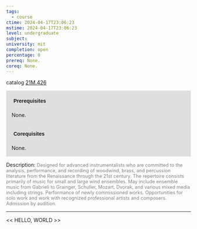 ```yaml
---
tags:
  - course
ctime: 2024-04-17T23:06:23
mstime: 2024-04-17T23:06:23
level: undergraduate
subject: 
university: mit
completion: open
percentage: 0
prereq: None.
coreq: None.
---
```


catalog [21M.426](http://student.mit.edu/catalog/m21Ma.html#21M.426)

<span style="display: block; padding: 15px; background-color: rgb(100, 100, 100, 0.2);"><font id="m_prereq2553_0" style="display: block; font-family: Arial, sans-serif; font-weight: bold; padding: 5px">Prerequisites</font><br><span id="prereq2553_0">None.</span></span>
<span style="display: block; padding: 15px; background-color: rgb(100, 100, 100, 0.2);"><font id="m_coreq2553_0" style="display: block; font-family: Arial, sans-serif; font-weight: bold; padding: 5px">Corequisites</font><br><span id="coreq2553_0">None.</span></span>

<font style="">Description:</font>
<font style="color: grey; font-size: 0.8rem;">Designed for advanced instrumentalists who are committed to the analysis, performance, and recording of woodwind, brass, and percussion literature from the Renaissance through the 21st century. The repertoire consists primarily of music for small and large wind ensembles. May include ensemble music from Gabrieli to Grainger, Schuller, Mozart, Dvorak, and various mixed media including strings. Performance of newly commissioned works. Opportunities for solo work and work with recognized professional artists and composers. Admission by audition.</font>



---

<< HELLO, WORLD >>
